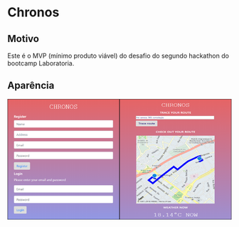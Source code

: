 # Chronos

## Motivo

Este é o MVP (mínimo produto viável) do desafio do segundo hackathon do bootcamp Laboratoria.

## Aparência
![Screenshot](chronos_screenshot.png)
